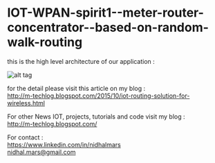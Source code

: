 # IOT-WPAN-spirit1--meter-router-concentrator--based-on-random-walk-routing

this is the high level architecture of our application : </br>

![alt tag](http://3.bp.blogspot.com/-TYD-Pmdnfbo/VhFqhUqN_gI/AAAAAAAAA3g/EZhaR6lbZVA/s1600/spirit%2Bcouche%2B.png)

for the detail please visit this article on my blog : </br>
http://m-techlog.blogspot.com/2015/10/iot-routing-solution-for-wireless.html

For other News IOT, projects, tutorials and code visit my blog :</br>
http://m-techlog.blogspot.com/

For contact :</br>
https://www.linkedin.com/in/nidhalmars</br>
nidhal.mars@gmail.com
